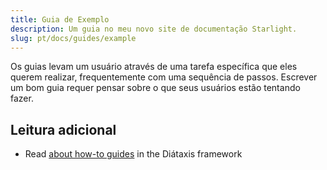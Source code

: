 ```yaml
---
title: Guia de Exemplo
description: Um guia no meu novo site de documentação Starlight.
slug: pt/docs/guides/example
---
```


Os guias levam um usuário através de uma tarefa específica que eles querem realizar, frequentemente com uma sequência de passos.
Escrever um bom guia requer pensar sobre o que seus usuários estão tentando fazer.

## Leitura adicional

* Read [about how-to guides](https://diataxis.fr/how-to-guides/) in the Diátaxis framework

